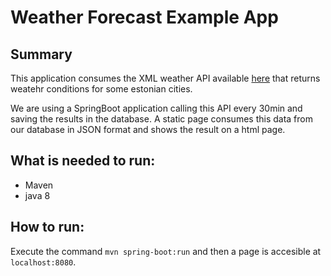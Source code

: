 # Weather Forecast Example App

## Summary
This application consumes the XML weather API available [here](http://www.ilmateenistus.ee/ilma_andmed/xml/forecast.php?lang=eng) that returns weatehr conditions for some estonian cities.

We are using a SpringBoot application calling this API every 30min and saving the results in the database. A static page consumes this data from our database in JSON format and shows the result on a html page.

## What is needed to run:
- Maven
- java 8

## How to run:

Execute the command `mvn spring-boot:run` and then a page is accesible at `localhost:8080`.
